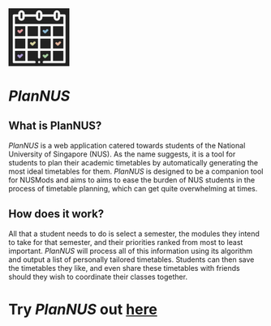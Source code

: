 <img src="view\src\assets\logo_dark_bg.png" alt="drawing" width="120"/>

# *PlanNUS*


## What is PlanNUS?
*PlanNUS* is a web application catered towards students of the National University of Singapore (NUS). As the name suggests, it is a tool for students to plan their academic timetables by automatically generating the most ideal timetables for them. *PlanNUS* is designed to be a companion tool for NUSMods and aims to aims to ease the burden of NUS students in the process of timetable planning, which can get quite overwhelming at times.

## How does it work?
All that a student needs to do is select a semester, the modules they intend to take for that semester, and their priorities ranked from most to least important. *PlanNUS* will process all of this information using its algorithm and output a list of personally tailored timetables. Students can then save the timetables they like, and even share these timetables with friends should they wish to coordinate their classes together.

# Try *PlanNUS* out [here](https://plannus-cfd18.firebaseapp.com)
